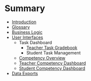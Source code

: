 # Summary

* [Introduction](README.md)
* [Glossary](glossary.md)
* [Business Logic](business_logic.md)
* [User Interfaces](user_interfaces.md)
   * Task Dashboard
       * [Teacher Task Gradebook](teacher_task_gradebook.md)
       * Student Task Management
   * [Competency Overview](competency_overview.md)
   * [Teacher Competency Dashboard](teacher_view.md)
   * [Student Competency Dashboard](student_view.md)
* [Data Exports](data_exports.md)

